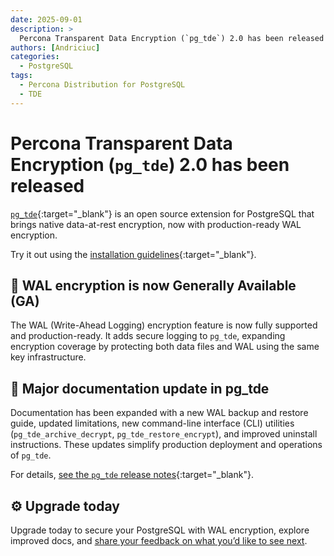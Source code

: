```yaml
---
date: 2025-09-01
description: >
  Percona Transparent Data Encryption (`pg_tde`) 2.0 has been released on September 01, 2025
authors: [Andriciuc]
categories:
  - PostgreSQL
tags:
  - Percona Distribution for PostgreSQL
  - TDE
---
```


# Percona Transparent Data Encryption (`pg_tde`) 2.0 has been released

<!-- more -->

[`pg_tde`](https://docs.percona.com/pg-tde/index.html){:target="_blank"} is an open source extension for PostgreSQL that brings native data-at-rest encryption, now with production-ready WAL encryption.

Try it out using the [installation guidelines](https://docs.percona.com/pg-tde/install.html){:target="_blank"}.

## 🔐 WAL encryption is now Generally Available (GA)

The WAL (Write-Ahead Logging) encryption feature is now fully supported and production-ready. It adds secure logging to `pg_tde`, expanding encryption coverage by protecting both data files and WAL using the same key infrastructure.

## 📖 Major documentation update in pg_tde

Documentation has been expanded with a new WAL backup and restore guide, updated limitations, new command-line interface (CLI) utilities (`pg_tde_archive_decrypt`, `pg_tde_restore_encrypt`), and improved uninstall instructions. These updates simplify production deployment and operations of `pg_tde`.

For details, [see the `pg_tde` release notes](https://docs.percona.com/pg-tde/release-notes/release-notes-v2.0.html){:target="_blank"}.

## ⚙️ Upgrade today

Upgrade today to secure your PostgreSQL with WAL encryption, explore improved docs, and [share your feedback on what you’d like to see next](https://forums.percona.com/c/postgresql/pg-tde-transparent-data-encryption-tde/82).
